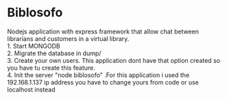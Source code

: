 # Biblosofo
Nodejs application with express framework that allow chat between librarians and customers in a virtual library.
<br/> 1. Start MONGODB
<br/>2. Migrate the database in dump/
<br/>3. Create your own users. This application dont have that option created so you have tu create this feature.
<br/>4. Init the server "node biblosofo" .For this application i used the 192.168.1.137 ip address you have to change yours from code or use localhost instead
